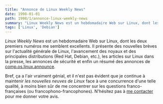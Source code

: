 ```yaml
---
title: "Annonce de Linux Weekly News"
date: 1998-01-01
path: 1998/1/annonce-linux-weekly-news
summary: "Linux Weekly News est un hebdomadaire Web sur Linux, dont les deux premiers numéros me semblent excellents."
tags: ['Linux', 'Debian']
---
```


<EM>Linux Weekly News</EM> est un hebdomadaire Web sur Linux, dont les
deux premiers numéros me semblent excellents. Il présente des nouvelles
brèves sur l'actualité générale de Linux, l'avancement des noyaux et
des principales distributions (Red Hat, Debian, etc.), les articles sur
Linux dans la presse, les annonces de sécurité et enfin un résumé des
annonces de <A HREF="news:comp.os.linux.announce">comp.os.linux.announce</A>.

Bref, ça a l'air vraiment génial, et il n'est pas évident que je continue
à maintenir <EM>les nouvelles neuves de Linux</EM> face à une concurrence
d'une telle qualité, à moins bien sûr de me concentrer sur les questions
franco-françaises (ou francophono-francophones). N'hésitez pas à
<A HREF="mailto:fermigie@math.jussieu.fr">me contacter</A> pour me donner votre
avis.

